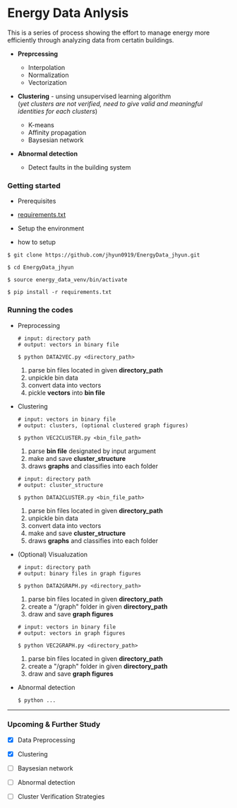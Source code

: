 # Energy Data Anlysis

This is a series of process showing the effort to manage energy more efficiently through analyzing data from certatin buildings.

  * **Preprcessing**
    * Interpolation
    * Normalization
    * Vectorization
  
  * **Clustering** - unsing unsupervised learning algorithm  
      (_yet clusters are not verified, need to give valid and meaningful identities for each clusters_)
    * K-means
    * Affinity propagation
    * Baysesian network
    
  * **Abnormal detection**
    * Detect faults in the building system
    

### Getting started

* Prerequisites
 * [requirements.txt](https://github.com/jhyun0919/EnergyData_jhyun/blob/master/requirements.txt)  

* Setup the environment  
 *  how to setup
   ```
   $ git clone https://github.com/jhyun0919/EnergyData_jhyun.git
   
   $ cd EnergyData_jhyun
   
   $ source energy_data_venv/bin/activate  
   
   $ pip install -r requirements.txt
   ```
  
### Running the codes
 * Preprocessing   
   ```
   # input: directory path
   # output: vectors in binary file
   
   $ python DATA2VEC.py <directory_path>
   ```
   
   1. parse bin files located in given **directory_path**
   2. unpickle bin data
   3. convert data into vectors
   4. pickle **vectors** into **bin file**
  
    
 * Clustering   
   ```
   # input: vectors in binary file
   # output: clusters, (optional clustered graph figures)
   
   $ python VEC2CLUSTER.py <bin_file_path>
   ```
   
   1. parse **bin file** designated by input argument
   2. make and save **cluster_structure**
   3. draws **graphs** and classifies into each folder
   
   ```
   # input: directory path
   # output: cluster_structure
   
   $ python DATA2CLUSTER.py <bin_file_path>
   ```
   
   1. parse bin files located in given **directory_path**
   2. unpickle bin data
   3. convert data into vectors
   4. make and save **cluster_structure**
   5. draws **graphs** and classifies into each folder

   
 * (Optional) Visualuzation
   ```
   # input: directory path
   # output: binary files in graph figures
   
   $ python DATA2GRAPH.py <directory_path>
   ```
   
   1. parse bin files located in given **directory_path**
   2. create a "/graph" folder in given **directory_path**
   3. draw and save **graph figures**  
     
   
   ```
   # input: vectors in binary file
   # output: vectors in graph figures
   
   $ python VEC2GRAPH.py <directory_path>
   ```
  
   
   1. parse bin files located in given **directory_path**
   2. create a "/graph" folder in given **directory_path**
   3. draw and save **graph figures**
    

 * Abnormal detection   
   ```
   $ python ...
   ```
  
---
### Upcoming & Further Study
 - [x] Data Preprocessing
 - [x] Clustering
 - [ ] Baysesian network
 - [ ] Abnormal detection
 - [ ] Cluster Verification Strategies
  
  
  
